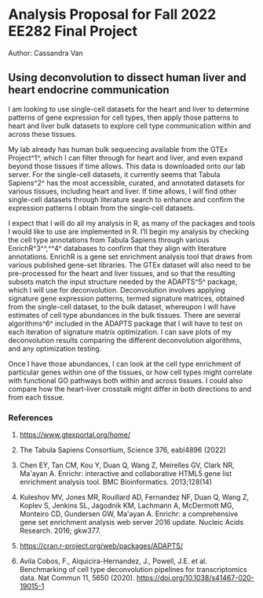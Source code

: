 # Analysis Proposal for Fall 2022 EE282 Final Project

Author: Cassandra Van

## Using deconvolution to dissect human liver and heart endocrine communication

I am looking to use single-cell datasets for the heart and liver to determine patterns of gene expression for cell types, then apply those patterns to heart and liver bulk datasets to explore cell type communication within and across these tissues.

My lab already has human bulk sequencing available from the GTEx Project^1^, which I can filter through for heart and liver, and even expand beyond those tissues if time allows. This data is downloaded onto our lab server. For the single-cell datasets, it currently seems that Tabula Sapiens^2^ has the most accessible, curated, and annotated datasets for various tissues, including heart and liver. If time allows, I will find other single-cell datasets through literature search to enhance and confirm the expression patterns I obtain from the single-cell datasets.

I expect that I will do all my analysis in R, as many of the packages and tools I would like to use are implemented in R. I’ll begin my analysis by checking the cell type annotations from Tabula Sapiens through various EnrichR^3^^,^^4^ databases to confirm that they align with literature annotations. EnrichR is a gene set enrichment analysis tool that draws from various published gene-set libraries. The GTEx dataset will also need to be pre-processed for the heart and liver tissues, and so that the resulting subsets match the input structure needed by the ADAPTS^5^ package, which I will use for deconvolution. Deconvolution involves applying signature gene expression patterns, termed signature matrices, obtained from the single-cell dataset, to the bulk dataset, whereupon I will have estimates of cell type abundances in the bulk tissues. There are several algorithms^6^ included in the ADAPTS package that I will have to test on each iteration of signature matrix optimization. I can save plots of my deconvolution results comparing the different deconvolution algorithms, and any optimization testing.

Once I have those abundances, I can look at the cell type enrichment of particular genes within one of the tissues, or how cell types might correlate with functional GO pathways both within and across tissues. I could also compare how the heart-liver crosstalk might differ in both directions to and from each tissue.

### References

1. https://www.gtexportal.org/home/

2. The Tabula Sapiens Consortium, Science 376, eabl4896 (2022)

3. Chen EY, Tan CM, Kou Y, Duan Q, Wang Z, Meirelles GV, Clark NR, Ma'ayan A. Enrichr: interactive and collaborative HTML5 gene list enrichment analysis tool. BMC Bioinformatics. 2013;128(14)

4. Kuleshov MV, Jones MR, Rouillard AD, Fernandez NF, Duan Q, Wang Z, Koplev S, Jenkins SL, Jagodnik KM, Lachmann A, McDermott MG, Monteiro CD, Gundersen GW, Ma'ayan A. Enrichr: a comprehensive gene set enrichment analysis web server 2016 update. Nucleic Acids Research. 2016; gkw377. 

5. https://cran.r-project.org/web/packages/ADAPTS/

6. Avila Cobos, F., Alquicira-Hernandez, J., Powell, J.E. et al. Benchmarking of cell type deconvolution pipelines for transcriptomics data. Nat Commun 11, 5650 (2020). https://doi.org/10.1038/s41467-020-19015-1





